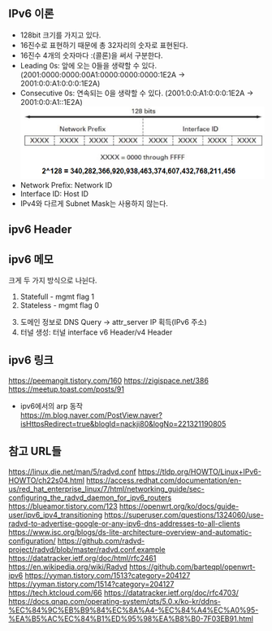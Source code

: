 ## IPv6 이론
- 128bit 크기를 가지고 있다.
- 16진수로 표현하기 때문에 총 32자리의 숫자로 표현된다.
- 16진수 4개의 숫자마다 :(콜론)을 써서 구분한다.
- Leading 0s: 앞에 오는 0들을 생략할 수 있다.
(2001:0000:0000:00A1:0000:0000:0000:1E2A → 2001:0:0:A1:0:0:0:1E2A)
- Consecutive 0s: 연속되는 0을 생략할 수 있다.
(2001:0:0:A1:0:0:0:1E2A → 2001:0:0:A1::1E2A)
![ipv6_structure](/network/image/ipv6_addr_structure.png)
- Network Prefix: Network ID
- Interface ID: Host ID
-   IPv4와 다르게 Subnet Mask는 사용하지 않는다.
## ipv6 Header

## ipv6 메모
크게 두 가지 방식으로 나뉜다.
1) Statefull - mgmt flag 1 
2) Stateless - mgmt flag 0
3. 도메인 정보로 DNS Query -> attr_server IP 획득(IPv6 주소)
4. 터널 생성: 터널 interface
v6 Header/v4 Header

## ipv6 링크
https://peemangit.tistory.com/160
https://zigispace.net/386
https://meetup.toast.com/posts/91
- ipv6에서의 arp 동작  
https://m.blog.naver.com/PostView.naver?isHttpsRedirect=true&blogId=nackji80&logNo=221321190805


## 참고 URL들
https://linux.die.net/man/5/radvd.conf
https://tldp.org/HOWTO/Linux+IPv6-HOWTO/ch22s04.html
https://access.redhat.com/documentation/en-us/red_hat_enterprise_linux/7/html/networking_guide/sec-configuring_the_radvd_daemon_for_ipv6_routers
https://blueamor.tistory.com/123
https://openwrt.org/ko/docs/guide-user/ipv6_ipv4_transitioning
https://superuser.com/questions/1324060/use-radvd-to-advertise-google-or-any-ipv6-dns-addresses-to-all-clients
https://www.isc.org/blogs/ds-lite-architecture-overview-and-automatic-configuration/
https://github.com/radvd-project/radvd/blob/master/radvd.conf.example
https://datatracker.ietf.org/doc/html/rfc2461
https://en.wikipedia.org/wiki/Radvd
https://github.com/barteqpl/openwrt-ipv6
https://yyman.tistory.com/1513?category=204127
https://yyman.tistory.com/1514?category=204127
https://tech.ktcloud.com/66
https://datatracker.ietf.org/doc/rfc4703/
https://docs.qnap.com/operating-system/qts/5.0.x/ko-kr/ddns-%EC%84%9C%EB%B9%84%EC%8A%A4-%EC%84%A4%EC%A0%95-%EA%B5%AC%EC%84%B1%ED%95%98%EA%B8%B0-7F03EB91.html
